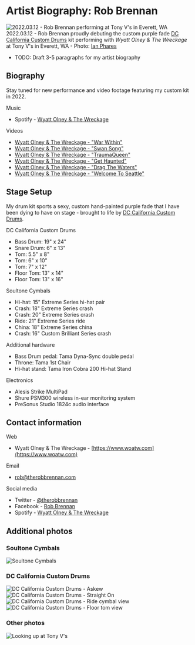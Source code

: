 # Artist Biography: Rob Brennan

![2022.03.12 - Rob Brennan performing at Tony V's in Everett, WA](../assets/profile/20220312-rob-at-tony-vs.jpeg)
2022.03.12 - Rob Brennan proudly debuting the custom purple fade [DC California Custom Drums](http://www.dccalifornia.com) kit performing with _Wyatt Olney & The Wreckage_ at Tony V's in Everett, WA - Photo: [Ian Phares](https://www.facebook.com/ian.phares.1)

- TODO: Draft 3-5 paragraphs for my artist biography

## Biography

Stay tuned for new performance and video footage featuring my custom kit in 2022.

Music

- Spotify - [Wyatt Olney & The Wreckage](https://open.spotify.com/artist/3ExbLuST1For3zEAbbzNWC)

Videos

- [Wyatt Olney & The Wreckage - "War Within"](https://www.youtube.com/watch?v=9DkgVjpYB2Y)
- [Wyatt Olney & The Wreckage - "Swan Song"](https://www.youtube.com/watch?v=4ZNhcQXz4lM)
- [Wyatt Olney & The Wreckage - "TraumaQueen"](https://www.youtube.com/watch?v=WmsJONZEAZE)
- [Wyatt Olney & The Wreckage - "Get Haunted"](https://www.youtube.com/watch?v=lxEDUu9wHZk)
- [Wyatt Olney & The Wreckage - "Drag The Waters"](https://www.youtube.com/watch?v=oAPc10BUrMk)
- [Wyatt Olney & The Wreckage - "Welcome To Seattle"](https://www.youtube.com/watch?v=G4qpFCWK6k8)

## Stage Setup

My drum kit sports a sexy, custom hand-painted purple fade that I have been dying to have on stage - brought to life by [DC California Custom Drums](http://www.dccalifornia.com).

DC California Custom Drums

- Bass Drum: 19" x 24"
- Snare Drum: 6" x 13"
- Tom: 5.5" x 8"
- Tom: 6" x 10"
- Tom: 7" x 12"
- Floor Tom: 13" x 14"
- Floor Tom: 13" x 16"

Soultone Cymbals

- Hi-hat: 15" Extreme Series hi-hat pair
- Crash: 18" Extreme Series crash
- Crash: 20" Extreme Series crash
- Ride: 21" Extreme Series ride
- China: 18" Extreme Series china
- Crash: 16" Custom Brilliant Series crash

Additional hardware

- Bass Drum pedal: Tama Dyna-Sync double pedal
- Throne: Tama 1st Chair
- Hi-hat stand: Tama Iron Cobra 200 Hi-hat Stand

Electronics

- Alesis Strike MultiPad
- Shure PSM300 wireless in-ear monitoring system
- PreSonus Studio 1824c audio interface

## Contact information

Web

- Wyatt Olney & The Wreckage - [https://www.woatw.com](https://www.woatw.com)

Email

- [rob@therobbrennan.com](mailto:rob@therobbrennan.com?subject=[Soultone%20Cymbals]%20Artist%20Profile)

Social media

- Twitter - [@therobbrennan](https://twitter.com/therobbrennan)
- Facebook - [Rob Brennan](https://www.facebook.com/therobbrennan)
- Spotify - [Wyatt Olney & The Wreckage](https://open.spotify.com/artist/3ExbLuST1For3zEAbbzNWC)

## Additional photos

### Soultone Cymbals

![Soultone Cymbals](../assets/soultone-cymbals/IMG_0109-dc-california-ride-cymbal-view.jpeg)

### DC California Custom Drums

![DC California Custom Drums - Askew](../assets/dc-california-custom-drums/IMG_0107-dc-california-kit-askew.jpeg)
![DC California Custom Drums - Straight On](../assets/dc-california-custom-drums/IMG_0108-dc-california-front.jpeg)
![DC California Custom Drums - Ride cymbal view](../assets/dc-california-custom-drums/IMG_0109-dc-california-ride-cymbal-view.jpeg)
![DC California Custom Drums - Floor tom view](../assets/dc-california-custom-drums/IMG_0110-dc-california-floor-tom-view.jpeg)

### Other photos

![Looking up at Tony V's](../assets/profile/20220312-rob-at-tony-vs-looking-up.jpeg)
